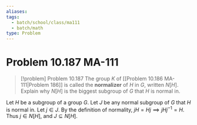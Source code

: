 ```yaml
---
aliases: 
tags:
  - batch/school/class/ma111
  - batch/math
type: Problem
---
```

# Problem 10.187 MA-111

> [!problem] Problem 10.187
> The group $K$ of [[Problem 10.186 MA-111|Problem 186]] is called the **normalizer** of $H$ in $G$, written $N[H]$. Explain why $N[H]$ is the biggest subgroup of $G$ that $H$ is normal in.

Let $H$ be a subgroup of a group $G$. Let $J$ be any normal subgroup of $G$ that $H$ is normal in. Let $j \in J$. By the definition of normality, $jH=Hj \implies jHj^{-1}=H$. Thus $j \in N[H]$, and $J \subseteq N[H]$.
